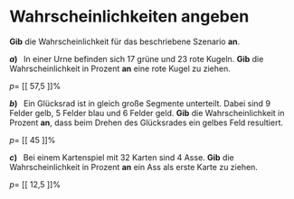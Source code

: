 <!--
version:  0.0.1

language: de

@style
main > *:not(:last-child) {
  margin-bottom: 3rem;
}

input {
    text-align: center;
}

.flex-container {
    display: flex;
    flex-wrap: wrap;
    align-items: stretch;
    gap: 20px;
}

.flex-child {
    flex: 1;
    min-width: 350px;
    margin-right: 20px;
}

@media (max-width: 400px) {
    .flex-child {
        flex: 100%;
        margin-right: 0;
    }
}
@end

formula: \carry   \textcolor{red}{\scriptsize #1}
formula: \digit   \rlap{\carry{#1}}\phantom{#2}#2
formula: \permil  \text{‰}

import: https://raw.githubusercontent.com/LiaTemplates/Tikz-Jax/main/README.md

script: https://cdn.jsdelivr.net/gh/LiaTemplates/Tikz-Jax@main/dist/index.js


tags: Wahrscheinlichkeit, sehr leicht, sehr niedrig, Angeben

comment: Gib die Wahrscheinlichkeit für das beschriebene Szenario an.

author: Martin Lommatzsch

-->




# Wahrscheinlichkeiten angeben

**Gib** die Wahrscheinlichkeit für das beschriebene Szenario **an**. 



__$a)\;\;$__ In einer Urne befinden sich $17$ grüne und $23$ rote Kugeln. **Gib** die Wahrscheinlichkeit in Prozent **an** eine rote Kugel zu ziehen.

$p=$ [[ 57,5 ]]$\%$ 



__$b)\;\;$__ Ein Glücksrad ist in gleich große Segmente unterteilt. Dabei sind $9$ Felder gelb, $5$ Felder blau und $6$ Felder geld. **Gib** die Wahrscheinlichkeit in Prozent **an**, dass beim Drehen des Glücksrades ein gelbes Feld resultiert.

$p=$ [[  45  ]]$\%$ 



__$c)\;\;$__ Bei einem Kartenspiel mit $32$ Karten sind $4$ Asse. **Gib** die Wahrscheinlichkeit in Prozent **an** ein Ass als erste Karte zu ziehen.

$p=$ [[ 12,5 ]]$\%$ 








